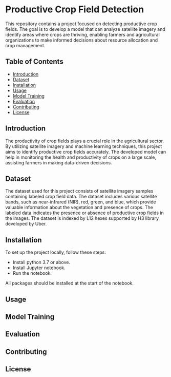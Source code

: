 # Productive Crop Field Detection

This repository contains a project focused on detecting productive crop fields. The goal is to develop a model that can analyze satellite imagery and identify areas where crops are thriving, enabling farmers and agricultural organizations to make informed decisions about resource allocation and crop management.

## Table of Contents

- [Introduction](#introduction)
- [Dataset](#dataset)
- [Installation](#installation)
- [Usage](#usage)
- [Model Training](#model-training)
- [Evaluation](#evaluation)
- [Contributing](#contributing)
- [License](#license)

## Introduction

The productivity of crop fields plays a crucial role in the agricultural sector. By utilizing satellite imagery and machine learning techniques, this project aims to identify productive crop fields accurately. The developed model can help in monitoring the health and productivity of crops on a large scale, assisting farmers in making data-driven decisions.

## Dataset

The dataset used for this project consists of satellite imagery samples containing labeled crop field data. The dataset includes various satellite bands, such as near-infrared (NIR), red, green, and blue, which provide valuable information about the vegetation and presence of crops. The labeled data indicates the presence or absence of productive crop fields in the images. The dataset is indexed by L12 hexes supported by H3 library developed by Uber.

## Installation

To set up the project locally, follow these steps:
- Install python 3.7 or above.
- Install Jupyter notebook.
- Run the notebook.

All packages should be installed at the start of the notebook.

## Usage

## Model Training

## Evaluation

## Contributing

## License


